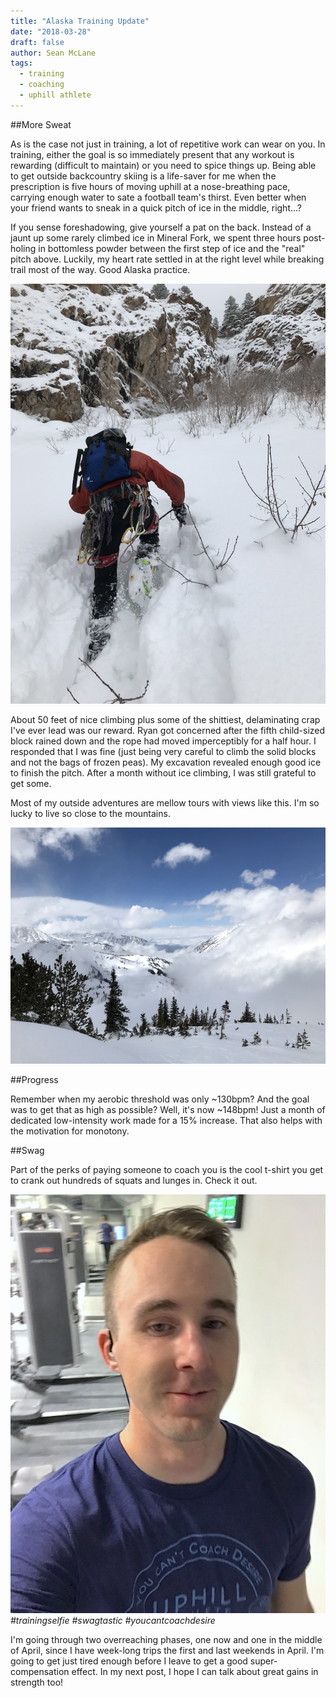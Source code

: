 ```yaml
---
title: "Alaska Training Update"
date: "2018-03-28"
draft: false
author: Sean McLane
tags:
  - training
  - coaching
  - uphill athlete
---
```


##More Sweat

As is the case not just in training, a lot of repetitive work can wear on you. In training, either the goal is so immediately present that any workout is rewarding (difficult to maintain) or you need to spice things up. Being able to get outside backcountry skiing is a life-saver for me when the prescription is five hours of moving uphill at a nose-breathing pace, carrying enough water to sate a football team's thirst. Even better when your friend wants to sneak in a quick pitch of ice in the middle, right...?

If you sense foreshadowing, give yourself a pat on the back. Instead of a jaunt up some rarely climbed ice in Mineral Fork, we spent three hours post-holing in bottomless powder between the first step of ice and the "real" pitch above. Luckily, my heart rate settled in at the right level while breaking trail most of the way. Good Alaska practice.

![](post-holing.jpg)

About 50 feet of nice climbing plus some of the shittiest, delaminating crap I've ever lead was our reward. Ryan got concerned after the fifth child-sized block rained down and the rope had moved imperceptibly for a half hour. I responded that I was fine (just being very careful to climb the solid blocks and not the bags of frozen peas). My excavation revealed enough good ice to finish the pitch. After a month without ice climbing, I was still grateful to get some.

Most of my outside adventures are mellow tours with views like this. I'm so lucky to live so close to the mountains.

![](wasatch.jpg)

##Progress

Remember when my aerobic threshold was only ~130bpm? And the goal was to get that as high as possible? Well, it's now ~148bpm! Just a month of dedicated low-intensity work made for a 15% increase. That also helps with the motivation for monotony.

##Swag

Part of the perks of paying someone to coach you is the cool t-shirt you get to crank out hundreds of squats and lunges in. Check it out.

![](training-selfie.jpg)
*\#trainingselfie #swagtastic #youcantcoachdesire*

I'm going through two overreaching phases, one now and one in the middle of April, since I have week-long trips the first and last weekends in April. I'm going to get just tired enough before I leave to get a good super-compensation effect. In my next post, I hope I can talk about great gains in strength too!